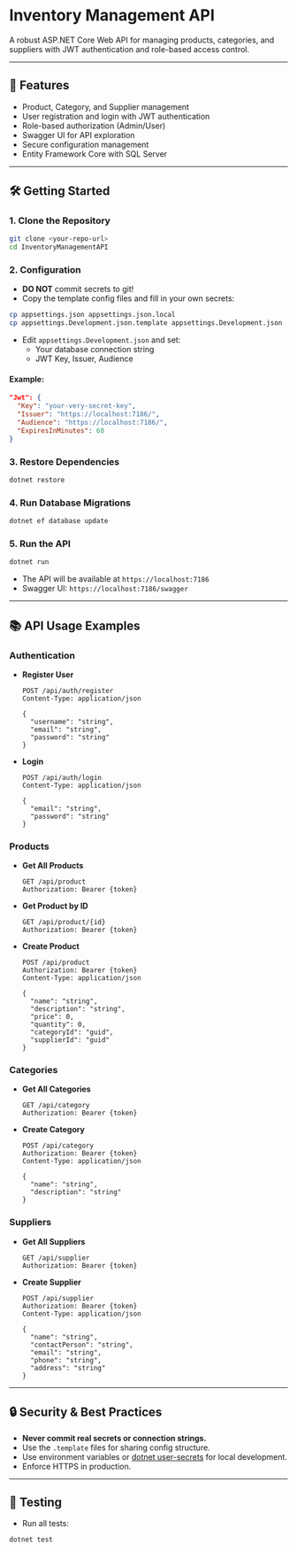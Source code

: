 # Inventory Management API

A robust ASP.NET Core Web API for managing products, categories, and suppliers with JWT authentication and role-based access control.

---

## 🚀 Features
- Product, Category, and Supplier management
- User registration and login with JWT authentication
- Role-based authorization (Admin/User)
- Swagger UI for API exploration
- Secure configuration management
- Entity Framework Core with SQL Server

---

## 🛠️ Getting Started

### 1. **Clone the Repository**
```bash
git clone <your-repo-url>
cd InventoryManagementAPI
```

### 2. **Configuration**
- **DO NOT** commit secrets to git!
- Copy the template config files and fill in your own secrets:

```bash
cp appsettings.json appsettings.json.local
cp appsettings.Development.json.template appsettings.Development.json
```

- Edit `appsettings.Development.json` and set:
  - Your database connection string
  - JWT Key, Issuer, Audience

#### Example:
```json
"Jwt": {
  "Key": "your-very-secret-key",
  "Issuer": "https://localhost:7186/",
  "Audience": "https://localhost:7186/",
  "ExpiresInMinutes": 60
}
```

### 3. **Restore Dependencies**
```bash
dotnet restore
```

### 4. **Run Database Migrations**
```bash
dotnet ef database update
```

### 5. **Run the API**
```bash
dotnet run
```

- The API will be available at `https://localhost:7186`
- Swagger UI: `https://localhost:7186/swagger`

---

## 📚 API Usage Examples

### Authentication
- **Register User**
  ```http
  POST /api/auth/register
  Content-Type: application/json

  {
    "username": "string",
    "email": "string",
    "password": "string"
  }
  ```

- **Login**
  ```http
  POST /api/auth/login
  Content-Type: application/json

  {
    "email": "string",
    "password": "string"
  }
  ```

### Products
- **Get All Products**
  ```http
  GET /api/product
  Authorization: Bearer {token}
  ```

- **Get Product by ID**
  ```http
  GET /api/product/{id}
  Authorization: Bearer {token}
  ```

- **Create Product**
  ```http
  POST /api/product
  Authorization: Bearer {token}
  Content-Type: application/json

  {
    "name": "string",
    "description": "string",
    "price": 0,
    "quantity": 0,
    "categoryId": "guid",
    "supplierId": "guid"
  }
  ```

### Categories
- **Get All Categories**
  ```http
  GET /api/category
  Authorization: Bearer {token}
  ```

- **Create Category**
  ```http
  POST /api/category
  Authorization: Bearer {token}
  Content-Type: application/json

  {
    "name": "string",
    "description": "string"
  }
  ```

### Suppliers
- **Get All Suppliers**
  ```http
  GET /api/supplier
  Authorization: Bearer {token}
  ```

- **Create Supplier**
  ```http
  POST /api/supplier
  Authorization: Bearer {token}
  Content-Type: application/json

  {
    "name": "string",
    "contactPerson": "string",
    "email": "string",
    "phone": "string",
    "address": "string"
  }
  ```

---

## 🔒 Security & Best Practices
- **Never commit real secrets or connection strings.**
- Use the `.template` files for sharing config structure.
- Use environment variables or [dotnet user-secrets](https://learn.microsoft.com/en-us/aspnet/core/security/app-secrets) for local development.
- Enforce HTTPS in production.

---

## 🧪 Testing
- Run all tests:
```bash
dotnet test
```